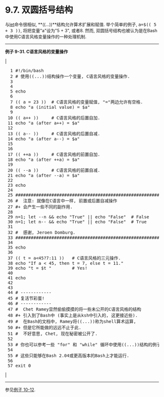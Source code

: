 # 9.7\. 双圆括号结构

与[let](internal.md#LETREF)命令很相似, **((...))**结构允许算术扩展和赋值. 举个简单的例子, <kbd class="USERINPUT">a=$(( 5 + 3 ))</kbd>, 将把变量<span class="QUOTE">"a"</span>设为<span class="QUOTE">"5 + 3"</span>, 或者8\. 然而, 双圆括号结构也被认为是在Bash中使用C语言风格变量操作的一种处理机制.

* * *

**例子 9-31\. C语言风格的变量操作**

| 

<pre class="PROGRAMLISTING">  1 #!/bin/bash
  2 # 使用((...))结构操作一个变量, C语言风格的变量操作.
  3 
  4 
  5 echo
  6 
  7 (( a = 23 ))  # C语言风格的变量赋值, "="两边允许有空格.
  8 echo "a (initial value) = $a"
  9 
 10 (( a++ ))     # C语言风格的后置自加.
 11 echo "a (after a++) = $a"
 12 
 13 (( a-- ))     # C语言风格的后置自减.
 14 echo "a (after a--) = $a"
 15 
 16 
 17 (( ++a ))     # C语言风格的前置自加.
 18 echo "a (after ++a) = $a"
 19 
 20 (( --a ))     # C语言风格的前置自减.
 21 echo "a (after --a) = $a"
 22 
 23 echo
 24 
 25 ########################################################
 26 #  注意: 就像在C语言中一样, 前置或后置自减操作
 27 #+ 会产生一些不同的副作用.
 28 
 29 n=1; let --n && echo "True" || echo "False"  # False
 30 n=1; let n-- && echo "True" || echo "False"  # True
 31 
 32 #  感谢, Jeroen Domburg.
 33 ########################################################
 34 
 35 echo
 36 
 37 (( t = a<45?7:11 ))   # C语言风格的三元操作.
 38 echo "If a < 45, then t = 7, else t = 11."
 39 echo "t = $t "        # Yes!
 40 
 41 echo
 42 
 43 
 44 # ------------
 45 # 复活节彩蛋!
 46 # ------------
 47 #  Chet Ramey显然偷偷摸摸的将一些未公开的C语言风格的结构
 48 #+ 引入到了Bash中 (事实上是从ksh中引入的, 这更接近些).
 49 #  在Bash的文档中, Ramey将((...))称为shell算术运算,
 50 #+ 但是它所能做的远远不止于此.
 51 #  不好意思, Chet, 现在秘密被公开了.
 52 
 53 # 你也可以参考一些 "for" 和 "while" 循环中使用((...))结构的例子.
 54 
 55 # 这些只能够在Bash 2.04或更高版本的Bash上才能运行.
 56 
 57 exit 0</pre>

 |

* * *

参见[例子 10-12](loops1.md#FORLOOPC).